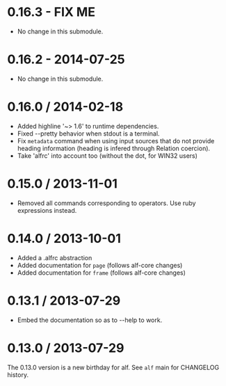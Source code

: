 # 0.16.3 - FIX ME

* No change in this submodule.

# 0.16.2 - 2014-07-25

* No change in this submodule.

# 0.16.0 / 2014-02-18

* Added highline '~> 1.6' to runtime dependencies.
* Fixed --pretty behavior when stdout is a terminal.
* Fix `metadata` command when using input sources that do not provide heading
  information (heading is infered through Relation coercion).
* Take 'alfrc' into account too (without the dot, for WIN32 users)

# 0.15.0 / 2013-11-01

* Removed all commands corresponding to operators. Use ruby expressions instead.

# 0.14.0 / 2013-10-01

* Added a .alfrc abstraction
* Added documentation for `page` (follows alf-core changes)
* Added documentation for `frame` (follows alf-core changes)

# 0.13.1 / 2013-07-29

* Embed the documentation so as to --help to work.

# 0.13.0 / 2013-07-29

The 0.13.0 version is a new birthday for alf. See `alf` main for CHANGELOG
history.
